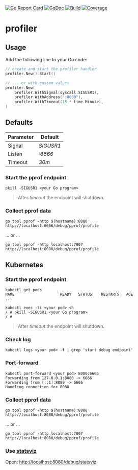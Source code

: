 [![Go Report Card](https://goreportcard.com/badge/github.com/postfinance/profiler)](https://goreportcard.com/report/github.com/postfinance/profiler)
[![GoDoc](https://godoc.org/github.com/postfinance/profiler?status.svg)](https://godoc.org/github.com/postfinance/profiler)
[![Build](https://github.com/postfinance/profiler/actions/workflows/build.yml/badge.svg)](https://github.com/postfinance/profiler/actions/workflows/build.yml)
[![Coverage](https://coveralls.io/repos/github/postfinance/profiler/badge.svg?branch=master)](https://coveralls.io/github/postfinance/profiler?branch=master)

# profiler

## Usage

Add the following line to your Go code:

```go
// create and start the profiler handler
profiler.New().Start()

// ... or with custom values
profiler.New(
    profiler.WithSignal(syscall.SIGUSR1),
    profiler.WithAddress(":8080"),
    profiler.WithTimeout(15 * time.Minute),
)
```

## Defaults

| Parameter | Default   |
|-----------|-----------|
| Signal    | *SIGUSR1* |
| Listen    | *:6666*   |
| Timeout   | *30m*     |

### Start the pprof endpoint

```shell
pkill -SIGUSR1 <your Go program>
```

> After *timeout* the endpoint will shutdown.

### Collect pprof data

```shell
go tool pprof -http $(hostname):8080 http://localhost:6666/debug/pprof/profile
```

... or ...

```shell
go tool pprof -http localhost:7007 http://localhost:8080/debug/pprof/profile
```

## Kubernetes

### Start the pprof endpoint

```shell
kubectl get pods
NAME                    READY   STATUS    RESTARTS   AGE
...

kubectl exec -ti <your pod> sh
/ # pkill -SIGUSR1 <your Go program>
/ #
```

> After *timeout* the endpoint will shutdown.

### Check log

```shell
kubectl logs <your pod> -f | grep 'start debug endpoint'
```

### Port-forward

```shell
kubectl port-forward <your pod> 8080:6666
Forwarding from 127.0.0.1:8080 -> 6666
Forwarding from [::1]:8080 -> 6666
Handling connection for 8080
```

### Collect pprof data

```shell
go tool pprof -http $(hostname):8888 http://localhost:8080/debug/pprof/profile
```

... or ...

```shell
go tool pprof -http localhost:7007 http://localhost:8080/debug/pprof/profile
```

### Use [statsviz](https://github.com/arl/statsviz)

Open: [http://localhost:8080/debug/statsviz](http://localhost:8080/debug/statsviz)
